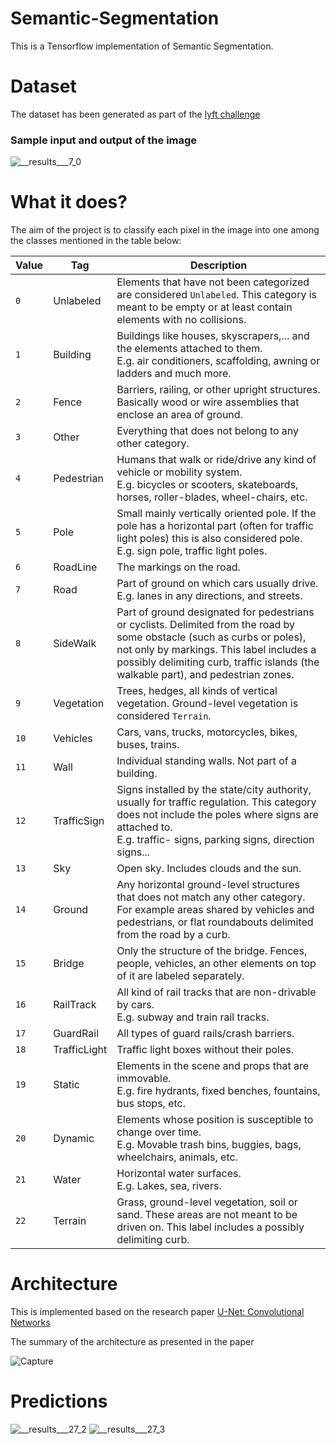 # Semantic-Segmentation

This is a Tensorflow implementation of Semantic Segmentation.

# Dataset
The dataset has been generated as part of the [lyft challenge](https://www.udacity.com/lyft-challenge)

### Sample input and output of the image
![__results___7_0](https://user-images.githubusercontent.com/62374169/141682159-c570bbe1-d7ad-4622-b4f5-f18e550ee0c5.png)

# What it does?
The aim of the project is to classify each pixel in the image into one among the classes mentioned in the table below:

<table>
<thead>
<tr>
<th>Value</th>
<th>Tag</th>
<th>Description</th>
</tr>
</thead>
<tbody>
<tr>
<td><code>0</code></td>
<td>Unlabeled</td>
<td>Elements that have not been categorized are considered <code>Unlabeled</code>. This category is meant to be empty or at least contain elements with no collisions.</td>
</tr>
<tr>
<td><code>1</code></td>
<td>Building</td>
<td>Buildings like houses, skyscrapers,... and the elements attached to them. <br> E.g. air conditioners, scaffolding, awning or ladders and much more.</td>
</tr>
<tr>
<td><code>2</code></td>
<td>Fence</td>
<td>Barriers, railing, or other upright structures. Basically wood or wire assemblies that enclose an area of ground.</td>
</tr>
<tr>
<td><code>3</code></td>
<td>Other</td>
<td>Everything that does not belong to any other category.</td>
</tr>
<tr>
<td><code>4</code></td>
<td>Pedestrian</td>
<td>Humans that walk or ride/drive any kind of vehicle or mobility system. <br> E.g. bicycles or scooters, skateboards, horses, roller-blades, wheel-chairs, etc.</td>
</tr>
<tr>
<td><code>5</code></td>
<td>Pole</td>
<td>Small mainly vertically oriented pole. If the pole has a horizontal part (often for traffic light poles) this is also considered pole. <br> E.g. sign pole, traffic light poles.</td>
</tr>
<tr>
<td><code>6</code></td>
<td>RoadLine</td>
<td>The markings on the road.</td>
</tr>
<tr>
<td><code>7</code></td>
<td>Road</td>
<td>Part of ground on which cars usually drive. <br> E.g. lanes in any directions, and streets.</td>
</tr>
<tr>
<td><code>8</code></td>
<td>SideWalk</td>
<td>Part of ground designated for pedestrians or cyclists. Delimited from the road by some obstacle (such as curbs or poles), not only by markings. This label includes a possibly delimiting curb, traffic islands (the walkable part), and pedestrian zones.</td>
</tr>
<tr>
<td><code>9</code></td>
<td>Vegetation</td>
<td>Trees, hedges, all kinds of vertical vegetation. Ground-level vegetation is considered <code>Terrain</code>.</td>
</tr>
<tr>
<td><code>10</code></td>
<td>Vehicles</td>
<td>Cars, vans, trucks, motorcycles, bikes, buses, trains.</td>
</tr>
<tr>
<td><code>11</code></td>
<td>Wall</td>
<td>Individual standing walls. Not part of a building.</td>
</tr>
<tr>
<td><code>12</code></td>
<td>TrafficSign</td>
<td>Signs installed by the state/city authority, usually for traffic regulation. This category does not include the poles where signs are attached to. <br> E.g. traffic- signs, parking signs, direction signs...</td>
</tr>
<tr>
<td><code>13</code></td>
<td>Sky</td>
<td>Open sky. Includes clouds and the sun.</td>
</tr>
<tr>
<td><code>14</code></td>
<td>Ground</td>
<td>Any horizontal ground-level structures that does not match any other category. For example areas shared by vehicles and pedestrians, or flat roundabouts delimited from the road by a curb.</td>
</tr>
<tr>
<td><code>15</code></td>
<td>Bridge</td>
<td>Only the structure of the bridge. Fences, people, vehicles, an other elements on top of it are labeled separately.</td>
</tr>
<tr>
<td><code>16</code></td>
<td>RailTrack</td>
<td>All kind of rail tracks that are non-drivable by cars. <br> E.g. subway and train rail tracks.</td>
</tr>
<tr>
<td><code>17</code></td>
<td>GuardRail</td>
<td>All types of guard rails/crash barriers.</td>
</tr>
<tr>
<td><code>18</code></td>
<td>TrafficLight</td>
<td>Traffic light boxes without their poles.</td>
</tr>
<tr>
<td><code>19</code></td>
<td>Static</td>
<td>Elements in the scene and props that are immovable. <br> E.g. fire hydrants, fixed benches, fountains, bus stops, etc.</td>
</tr>
<tr>
<td><code>20</code></td>
<td>Dynamic</td>
<td>Elements whose position is susceptible to change over time. <br> E.g. Movable trash bins, buggies, bags, wheelchairs, animals, etc.</td>
</tr>
<tr>
<td><code>21</code></td>
<td>Water</td>
<td>Horizontal water surfaces. <br> E.g. Lakes, sea, rivers.</td>
</tr>
<tr>
<td><code>22</code></td>
<td>Terrain</td>
<td>Grass, ground-level vegetation, soil or sand. These areas are not meant to be driven on. This label includes a possibly delimiting curb.</td>
</tr>
</tbody>
</table>

# Architecture
This is implemented based on the research paper
[U-Net: Convolutional Networks ](https://arxiv.org/pdf/1505.04597.pdf)


The summary of the architecture as presented in the paper

![Capture](https://user-images.githubusercontent.com/62374169/141683104-20eea544-2aa9-4100-84cb-cf653978016e.PNG)


# Predictions


![__results___27_2](https://user-images.githubusercontent.com/62374169/141683352-ee2bec7b-15f5-48ee-b703-f8ac4887ebb5.png)
![__results___27_3](https://user-images.githubusercontent.com/62374169/141683354-0880c60d-4fe8-44f8-9d5e-fa311656b9e1.png)
